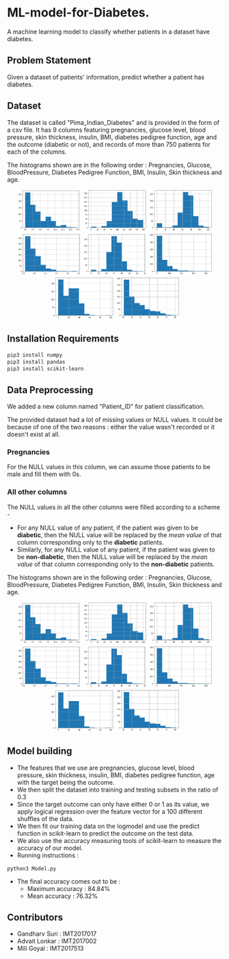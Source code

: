 # ML-model-for-Diabetes.

A machine learning model to classify whether patients in a dataset have diabetes.

## Problem Statement
Given a dataset of patients' information, predict whether a patient has diabetes.

## Dataset
The dataset is called "Pima_Indian_Diabetes" and is provided in the form of a csv file. It has 9 columns featuring pregnancies, glucose level, blood pressure, skin thickness, insulin, BMI, diabetes pedigree function, age and the outcome (diabetic or not), and records of more than 750 patients for each of the columns.

The histograms shown are in the following order : Pregnancies, Glucose, BloodPressure, Diabetes Pedigree Function, BMI, Insulin, Skin thickness and age.

<p align="center">
  <img src="Figures/preg1.png" width="150">
  <img src="Figures/glu1.png" width="150">
  <img src="Figures/bp1.png" width="150">
  <img src="Figures/dpf1.png" width="150">
  <img src="Figures/bmi1.png" width="150">
  <img src="Figures/ins1.png" width="150">
  <img src="Figures/st1.png" width="150">
  <img src="Figures/age1.png" width="150">

</p>

## Installation Requirements
```
pip3 install numpy
pip3 install pandas
pip3 install scikit-learn 
```

## Data Preprocessing
We added a new column named "Patient_ID" for patient classification.

The provided dataset had a lot of missing values or NULL values. It could be because of one of the two reasons : either the value wasn't recorded or it doesn't exist at all.

### Pregnancies
For the NULL values in this column, we can assume those patients to be male and fill them with 0s.

### All other columns
The NULL values in all the other columns were filled according to a scheme - 
- For any NULL value of any patient, if the patient was given to be **diabetic**, then the NULL value will be replaced by the *mean value* of that column corresponding only to the **diabetic** patients.
- Similarly, for any NULL value of any patient, if the patient was given to be **non-diabetic**, then the NULL value will be replaced by the *mean value* of that column corresponding only to the **non-diabetic** patients.

The histograms shown are in the following order : Pregnancies, Glucose, BloodPressure, Diabetes Pedigree Function, BMI, Insulin, Skin thickness and age.

<p align="center">
  <img src="Figures/preg2.png" width="150">
  <img src="Figures/glu2.png" width="150">
  <img src="Figures/bp2.png" width="150">
  <img src="Figures/dpf2.png" width="150">
  <img src="Figures/bmi2.png" width="150">
  <img src="Figures/ins2.png" width="150">
  <img src="Figures/st2.png" width="150">
  <img src="Figures/age2.png" width="150">
</p>

## Model building
- The features that we use are pregnancies, glucose level, blood pressure, skin thickness, insulin, BMI, diabetes pedigree function, age with the target being the outcome.
- We then split the dataset into training and testing subsets in the ratio of 0.3
- Since the target outcome can only have either 0 or 1 as its value, we apply logical regression over the feature vector for a 100 different shuffles of the data.
- We then fit our training data on the logmodel and use the predict function in scikit-learn to predict the outcome on the test data.
- We also use the accuracy measuring tools of scikit-learn to measure the accuracy of our model.
- Running instructions :
```
python3 Model.py
```
- The final accuracy comes out to be : 
    - Maximum accuracy : 84.84%
    - Mean accuracy : 76.32% 

## Contributors
- Gandharv Suri : IMT2017017
- Advait Lonkar : IMT2017002
- Mili Goyal : IMT2017513





